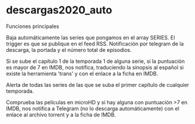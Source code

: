 # descargas2020_auto

Funciones principales

Baja automáticamente las series que pongamos en el array SERIES. El trigger es que se publique en el feed RSS. Notificación por telegram de la descarga, la portada y el número total de episodios.

Si se sube el capítulo 1 de la temporada 1 de alguna serie, si la puntuación es mayor de 7 en IMDB, nos notifica, traduciendo la sinopsis al español si existe la herramienta 'trans' y con el enlace a la ficha en IMDB.

Alerta de todas las series de las que se suba el primer capítulo de cualquier temporada.

Comprueba las peliculas en microHD y si hay alguna con puntuación >7 en IMDB, nos notifica a Telegram (no lo descarga automáticamente) con el enlace al archivo torrent y a la ficha de IMDB.
